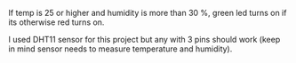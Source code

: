 If temp is 25 or higher and humidity is more than 30 %, green led turns on if its otherwise red turns on.

I used DHT11 sensor for this project but any with 3 pins should work (keep in mind sensor needs to measure temperature and humidity).
